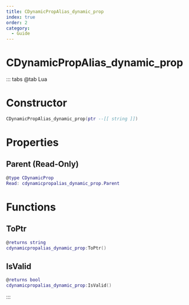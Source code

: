 ```yaml
---
title: CDynamicPropAlias_dynamic_prop
index: true
order: 2
category:
  - Guide
---
```


# CDynamicPropAlias_dynamic_prop

::: tabs
@tab Lua
# Constructor
```lua
CDynamicPropAlias_dynamic_prop(ptr --[[ string ]])
```
# Properties
## Parent (Read-Only)
```lua
@type CDynamicProp
Read: cdynamicpropalias_dynamic_prop.Parent
```
# Functions
## ToPtr
```lua
@returns string
cdynamicpropalias_dynamic_prop:ToPtr()
```
## IsValid
```lua
@returns bool
cdynamicpropalias_dynamic_prop:IsValid()
```

:::